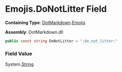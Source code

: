 # Emojis\.DoNotLitter Field

**Containing Type**: [DotMarkdown](../../README.md)\.[Emojis](../README.md)

**Assembly**: DotMarkdown\.dll

```csharp
public const string DoNotLitter = ":do_not_litter:"
```

### Field Value

System\.[String](https://docs.microsoft.com/en-us/dotnet/api/system.string)